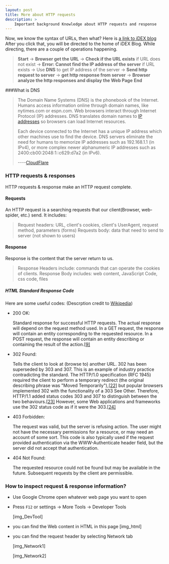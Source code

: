 ```yaml
---
layout: post
title: More about HTTP requests
description: >
	Important background Knowledge about HTTP requests and response
---
```


Now, we know the syntax of URLs, then what?
Here is [a link to iDEX blog](https://blog.idexdavis.com/)
After you click that, you will be directed to the home of iDEX Blog.
While directing, there are a couple of operations happening.

> **Start** -> **Browser get the URL** -> **Check if the URL exists**
> if URL does not exist -> **Error: Cannot find the IP address of the server**
> if URL exists -> Use **DNS** to get IP address of the server -> **Send http request to server** -> **get http response from server** -> **Browser analyze the http responses and display the Web Page**
> **End**

###What is DNS
> The Domain Name Systems (DNS) is the phonebook of the Internet. Humans access information online through domain names, like nytimes.com or espn.com. Web browsers interact through Internet Protocol (IP) addresses. DNS translates domain names to [IP addresses](https://www.cloudflare.com/learning/dns/glossary/what-is-my-ip-address/) so browsers can load Internet resources.
>
> Each device connected to the Internet has a unique IP address which other machines use to find the device. DNS servers eliminate the need for humans to memorize IP addresses such as 192.168.1.1 (in IPv4), or more complex newer alphanumeric IP addresses such as 2400:cb00:2048:1::c629:d7a2 (in IPv6).     
>
> ----[CloudFlare](https://www.cloudflare.com/learning/dns/what-is-dns/)

### HTTP requests & responses
HTTP requests & response make an HTTP request complete.
#### Requests
An HTTP request is a searching requests that our client(Browser, web-spider, etc.) send. 
It includes:

> Request headers: URL, client's cookies, client's UserAgent, request method, parameters (forms)
> Requests body: data that need to send to server (not shown to users)

#### Response 
Response is the content that the server return to us. 
>Response Headers include: commands that can operate the cookies of clients.
>Response Body includes: web content, JavaScript Code, css code, files

##### HTML Standard Response Code

Here are some useful codes: (Descrption credit to [Wikipedia](https://en.wikipedia.org/wiki/List_of_HTTP_status_codes))

+ 200 OK: 

  Standard response for successful HTTP requests. The actual response will depend on the request method used. In a GET request, the response will contain an entity corresponding to the requested resource. In a POST request, the response will contain an entity describing or containing the result of the action.[[9\]](https://en.wikipedia.org/wiki/List_of_HTTP_status_codes#cite_note-RFC_2616-10)

+ 302 Found:

  Tells the client to look at (browse to) another URL. 302 has been superseded by 303 and 307. This is an example of industry practice contradicting the standard. The HTTP/1.0 specification (RFC 1945) required the client to perform a temporary redirect (the original describing phrase was "Moved Temporarily"),[[22\]](https://en.wikipedia.org/wiki/List_of_HTTP_status_codes#cite_note-RFC_1945-23) but popular browsers implemented 302 with the functionality of a 303 See Other. Therefore, HTTP/1.1 added status codes 303 and 307 to distinguish between the two behaviours.[[23\]](https://en.wikipedia.org/wiki/List_of_HTTP_status_codes#cite_note-RFC7230-10-24) However, some Web applications and frameworks use the 302 status code as if it were the 303.[[24\]](https://en.wikipedia.org/wiki/List_of_HTTP_status_codes#cite_note-ruby-on-rails-ActionController-Redirecting-redirect_to-25)

+ 403 Forbidden:

  The request was valid, but the server is refusing action. The user might not have the necessary permissions for a resource, or may need an account of some sort. This code is also typically used if the request provided authentication via the WWW-Authenticate header field, but the server did not accept that authentication.

+ 404 Not Found:

  The requested resource could not be found but may be available in the future. Subsequent requests by the client are permissible.

### How to inspect request & response information?
+ Use Google Chrome open whatever web page you want to open

+ Press ```F12``` or settings -> More Tools -> Developer Tools

  [img_DevTool]

+ you can find the Web content in HTML in this page
  [img_html]

+ you can find the request header by selecting Network tab

  [img_Network1]
  
  [img_Network2]
  
    
